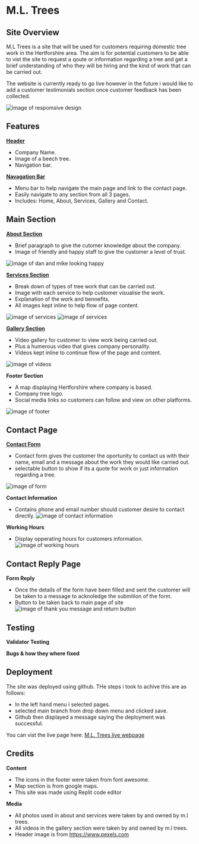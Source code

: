 # **M.L. Trees**

## Site Overview

M.L Trees is a site that will be used for customers requiring domestic tree work in the Hertforshire area. The aim is for potential customers to be able to vist the site to request a qoute or information regarding a tree and get a brief understanding of who they will be hiring and the kind of work that can be carried out.

The website is currently ready to go live however in the future i would like to add a customer testimonials section once customer feedback has been collected. 

![image of respomsive design](readme-docs/responsive.design.png)

## Features

[**Header**](https://crimson-wizard.github.io/M-L-Trees/index.html)
- Company Name.
- Image of a beech tree.
- Navigation bar.

[**Navagation Bar**](https://crimson-wizard.github.io/M-L-Trees/index.html)
- Menu bar to help navigate the main page and link to the contact page.
- Easily navigate to any section from all 3 pages.
- Includes: Home, About, Services, Gallery and Contact.

## Main Section 

[**About Section**](https://crimson-wizard.github.io/M-L-Trees/#about)
- Brief paragraph to give the cutomer knowledge about the company. 
- Image of friendly and happy staff to give the customer a level of trust.

![image of dan and mike looking happy](readme-docs/happy-team.webp)

[**Services Section**](https://crimson-wizard.github.io/M-L-Trees/#services)
- Break down of types of tree work that can be carried out.
- Image with each service to help customer visualise the work.
- Explanation of the work and bennefits.
- All images kept inline to help flow of page content.

![image of services](readme-docs/services-1.webp) 
![image of services](readme-docs/Services2.webp)

[**Gallery Section**](https://crimson-wizard.github.io/M-L-Trees/#gallery)
- Video gallery for customer to view work being carried out.
- Plus a humerous video that gives company personality.
- Videos kept inline to continue flow of the page and content.

![image of videos](readme-docs/video-gallery.webp)

**Footer Section**
- A map displaying Hertforshire where company is based.
- Company tree logo.
- Social media links so customers can follow and view on other platforms.

![image of footer](readme-docs/footer-image.webp)


## Contact Page

[**Contact Form**](https://crimson-wizard.github.io/M-L-Trees/form.html)
- Contact form gives the customer the oportunity to contact us with their name, email and a message about the work they would like carried out.
- selectable button to show if its a quote for work or just information regarding a tree.

![image of form](readme-docs/form.webp)

**Contact Information**
- Contains phone and email number should customer desire to contact directly.
![image of contact information](readme-docs/contact-information.webp)

**Working Hours**
- Display opperating hours for customers information.
  ![image of working hours](readme-docs/working-hours.webp)

## Contact Reply Page

**Form Reply**
- Once the details of the form have been filled and sent the customer will be taken to a message to acknoledge the submition of the form.
- Button to be taken back to main page of site
![image of thank you message and return button](readme-docs/thank-you-message.webp)

## Testing 

**Validator Testing**


**Bugs & how they where fixed**


## Deployment 
The site was deployed using github. THe steps i took to achive this are as follows:
- In the left hand menu i selected pages.
- selected main branch from drop down menu and clicked save.
- Github then displayed a message saying the deployment was successful.

You can vist the live page here: [M.L. Trees live webpage](https://crimson-wizard.github.io/M-L-Trees/)
 

## Credits

**Content**
- The icons in the footer were taken from font awesome.
- Map section is from google maps.
- This site was made using Replit code editor

**Media**
- All photos used in about and services were taken by and owned by m.l trees.
- All videos in the gallery section were taken by and owned by m.l trees.
- Header image is from https://www.pexels.com